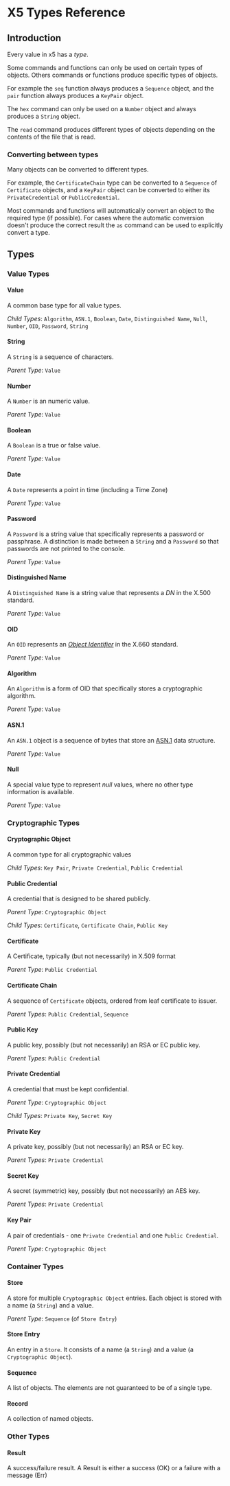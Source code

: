 # X5 Types Reference

## Introduction

Every value in x5 has a _type_.

Some commands and functions can only be used on certain types of objects. Others commands or functions produce specific types of objects.

For example the `seq` function always produces a `Sequence` object, and the `pair` function always produces a `KeyPair` object.

The `hex` command can only be used on a `Number` object and always produces a `String` object.

The `read` command produces different types of objects depending on the contents of the file that is read.

### Converting between types

Many objects can be converted to different types.

For example, the `CertificateChain` type can be converted to a `Sequence` of `Certificate` objects, and a `KeyPair` object can be converted to either its `PrivateCredential` or `PublicCredential`.

Most commands and functions will automatically convert an object to the required type (if possible). For cases where the automatic conversion doesn't produce the correct result the `as` command can be used to explicitly convert a type.

## Types

### Value Types

#### Value

A common base type for all value types.

*Child Types*: `Algorithm`, `ASN.1`, `Boolean`, `Date`, `Distinguished Name`, `Null`, `Number`, `OID`, `Password`, `String`

#### String

A `String` is a sequence of characters.

*Parent Type*: `Value`

#### Number

A `Number` is an numeric value.

*Parent Type*: `Value`

#### Boolean

A `Boolean` is a true or false value.

*Parent Type*: `Value`

#### Date

A `Date` represents a point in time (including a Time Zone)

*Parent Type*: `Value`

#### Password

A `Password` is a string value that specifically represents a password or passphrase.
A distinction is made between a `String` and a `Password` so that passwords are not printed to the console.

*Parent Type*: `Value`

#### Distinguished Name

A `Distinguished Name` is a string value that represents a _DN_ in the X.500 standard.

*Parent Type*: `Value`
 
#### OID

An `OID` represents an [_Object Identifier_](https://en.wikipedia.org/wiki/Object_identifier) in the X.660 standard.

*Parent Type*: `Value`

#### Algorithm

An `Algorithm` is a form of OID that specifically stores a cryptographic algorithm.

*Parent Type*: `Value`

#### ASN.1

An `ASN.1` object is a sequence of bytes that store an [ASN.1](https://en.wikipedia.org/wiki/ASN.1) data structure.

*Parent Type*: `Value`

#### Null

A special value type to represent _null_ values, where no other type information is available. 

*Parent Type*: `Value`

### Cryptographic Types

#### Cryptographic Object

A common type for all cryptographic values

*Child Types*: `Key Pair`, `Private Credential`, `Public Credential`

#### Public Credential

A credential that is designed to be shared publicly.

*Parent Type*: `Cryptographic Object`

*Child Types*: `Certificate`, `Certificate Chain`, `Public Key`

#### Certificate

A Certificate, typically (but not necessarily) in X.509 format

*Parent Type*: `Public Credential`

#### Certificate Chain

A sequence of `Certificate` objects, ordered from leaf certificate to issuer.

*Parent Types*: `Public Credential`, `Sequence`

#### Public Key

A public key, possibly (but not necessarily) an RSA or EC public key.

*Parent Types*: `Public Credential`

#### Private Credential

A credential that must be kept confidential.

*Parent Type*: `Cryptographic Object`

*Child Types*: `Private Key`, `Secret Key`

#### Private Key

A private key, possibly (but not necessarily) an RSA or EC key.

*Parent Types*: `Private Credential`

#### Secret Key

A secret (symmetric) key, possibly (but not necessarily) an AES key.

*Parent Types*: `Private Credential`

#### Key Pair

A pair of credentials - one `Private Credential` and one `Public Credential`.

*Parent Type*: `Cryptographic Object`

### Container Types

#### Store

A store for multiple `Cryptographic Object` entries. Each object is stored with a name (a `String`) and a value. 

*Parent Type*: `Sequence` (of `Store Entry`)

#### Store Entry

An entry in a `Store`. It consists of a name (a `String`) and a value (a `Cryptographic Object`).

#### Sequence  

A list of objects. The elements are not guaranteed to be of a single type. 

#### Record

A collection of named objects.

### Other Types

#### Result

A success/failure result. A Result is either a success (OK) or a failure with a message (Err)
